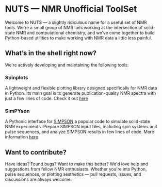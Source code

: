 # NUTS — NMR Unofficial ToolSet

Welcome to NUTS — a slightly ridiculous name for a useful set of NMR tools. We're a small group of NMR lads working at the intersection of solid-state NMR and computational chemistry, and we've come together to build Python-based utilities to make working with NMR data a little less painful.

## What’s in the shell right now?
We're actively developing and maintaining the following tools:

### **Spinplots**
A lightweight and flexible plotting library designed specifically for NMR data in Python. Its main goal is to generate publication-quality NMR spectra with just a few lines of code. Check it out [here](https://github.com/nuts-org/spinplots)

### **SimPYson**
A Pythonic interface for [SIMPSON](https://inano.au.dk/about/research-centers-and-projects/nmr/software/simpson) a popular code to simulate solid-state NMR experiments. Prepare SIMPSON input files, including spin systems and pulse sequences, and analyze SIMPSON results in few lines of code. More information [here](https://github.com/nuts-org/simpyson)

## Want to contribute?
Have ideas? Found bugs? Want to make this better? We'd love help and suggestions from fellow NMR enthusiasts. Whether you're into Python, pulse sequences, or plotting aesthetics — pull requests, issues, and discussions are always welcome.
